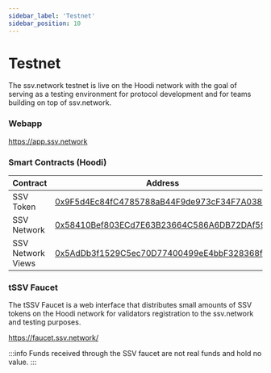 ```yaml
---
sidebar_label: 'Testnet'
sidebar_position: 10
---
```


# Testnet

The ssv.network testnet is live on the Hoodi network with the goal of serving as a testing environment for protocol development and for teams building on top of ssv.network.

### Webapp

https://app.ssv.network

### Smart Contracts (Hoodi)

| **Contract**      | **Address**                                                                                                                   |
| ----------------- | ----------------------------------------------------------------------------------------------------------------------------- |
| SSV Token         | [0x9F5d4Ec84fC4785788aB44F9de973cF34F7A038e](https://hoodi.etherscan.io/address/0x9F5d4Ec84fC4785788aB44F9de973cF34F7A038e) |
| SSV Network       | [0x58410Bef803ECd7E63B23664C586A6DB72DAf59c](https://hoodi.etherscan.io/address/0x58410Bef803ECd7E63B23664C586A6DB72DAf59c) |
| SSV Network Views | [0x5AdDb3f1529C5ec70D77400499eE4bbF328368fe](https://hoodi.etherscan.io/address/0x5AdDb3f1529C5ec70D77400499eE4bbF328368fe) |


### tSSV Faucet <a href="#id-652a6sxy0wse" id="id-652a6sxy0wse"></a>

The tSSV Faucet is a web interface that distributes small amounts of SSV tokens on the Hoodi network for validators registration to the ssv.network and testing purposes.

https://faucet.ssv.network/

:::info
Funds received through the SSV faucet are not real funds and hold no value.
:::